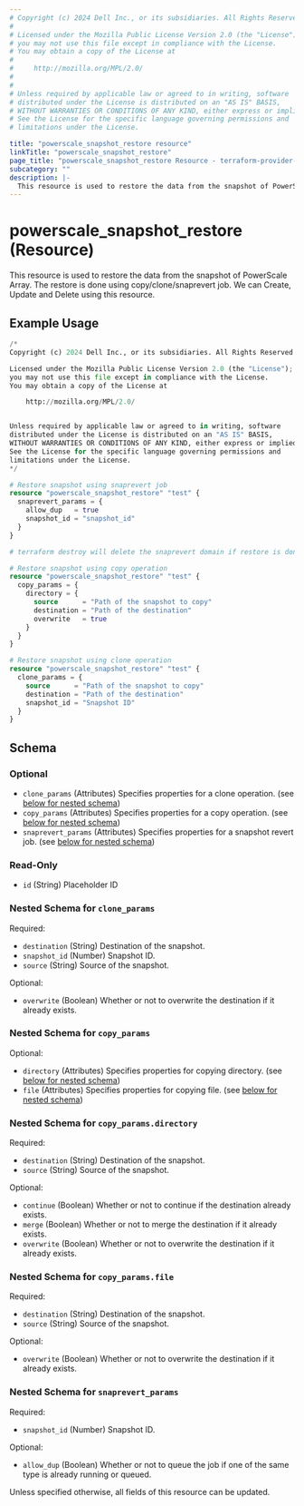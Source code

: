 ```yaml
---
# Copyright (c) 2024 Dell Inc., or its subsidiaries. All Rights Reserved.
#
# Licensed under the Mozilla Public License Version 2.0 (the "License");
# you may not use this file except in compliance with the License.
# You may obtain a copy of the License at
#
#     http://mozilla.org/MPL/2.0/
#
#
# Unless required by applicable law or agreed to in writing, software
# distributed under the License is distributed on an "AS IS" BASIS,
# WITHOUT WARRANTIES OR CONDITIONS OF ANY KIND, either express or implied.
# See the License for the specific language governing permissions and
# limitations under the License.

title: "powerscale_snapshot_restore resource"
linkTitle: "powerscale_snapshot_restore"
page_title: "powerscale_snapshot_restore Resource - terraform-provider-powerscale"
subcategory: ""
description: |-
  This resource is used to restore the data from the snapshot of PowerScale Array. The restore is done using copy/clone/snaprevert job. We can Create, Update and Delete using this resource.
---
```


# powerscale_snapshot_restore (Resource)

This resource is used to restore the data from the snapshot of PowerScale Array. The restore is done using copy/clone/snaprevert job. We can Create, Update and Delete using this resource.


## Example Usage

```terraform
/*
Copyright (c) 2024 Dell Inc., or its subsidiaries. All Rights Reserved.

Licensed under the Mozilla Public License Version 2.0 (the "License");
you may not use this file except in compliance with the License.
You may obtain a copy of the License at

    http://mozilla.org/MPL/2.0/


Unless required by applicable law or agreed to in writing, software
distributed under the License is distributed on an "AS IS" BASIS,
WITHOUT WARRANTIES OR CONDITIONS OF ANY KIND, either express or implied.
See the License for the specific language governing permissions and
limitations under the License.
*/

# Restore snapshot using snaprevert job
resource "powerscale_snapshot_restore" "test" {
  snaprevert_params = {
    allow_dup   = true
    snapshot_id = "snapshot_id"
  }
}

# terraform destroy will delete the snaprevert domain if restore is done using snapshot revert.

# Restore snapshot using copy operation
resource "powerscale_snapshot_restore" "test" {
  copy_params = {
    directory = {
      source      = "Path of the snapshot to copy"
      destination = "Path of the destination"
      overwrite   = true
    }
  }
}

# Restore snapshot using clone operation
resource "powerscale_snapshot_restore" "test" {
  clone_params = {
    source      = "Path of the snapshot to copy"
    destination = "Path of the destination"
    snapshot_id = "Snapshot ID"
  }
}
```

<!-- schema generated by tfplugindocs -->
## Schema

### Optional

- `clone_params` (Attributes) Specifies properties for a clone operation. (see [below for nested schema](#nestedatt--clone_params))
- `copy_params` (Attributes) Specifies properties for a copy operation. (see [below for nested schema](#nestedatt--copy_params))
- `snaprevert_params` (Attributes) Specifies properties for a snapshot revert job. (see [below for nested schema](#nestedatt--snaprevert_params))

### Read-Only

- `id` (String) Placeholder ID

<a id="nestedatt--clone_params"></a>
### Nested Schema for `clone_params`

Required:

- `destination` (String) Destination of the snapshot.
- `snapshot_id` (Number) Snapshot ID.
- `source` (String) Source of the snapshot.

Optional:

- `overwrite` (Boolean) Whether or not to overwrite the destination if it already exists.


<a id="nestedatt--copy_params"></a>
### Nested Schema for `copy_params`

Optional:

- `directory` (Attributes) Specifies properties for copying directory. (see [below for nested schema](#nestedatt--copy_params--directory))
- `file` (Attributes) Specifies properties for copying file. (see [below for nested schema](#nestedatt--copy_params--file))

<a id="nestedatt--copy_params--directory"></a>
### Nested Schema for `copy_params.directory`

Required:

- `destination` (String) Destination of the snapshot.
- `source` (String) Source of the snapshot.

Optional:

- `continue` (Boolean) Whether or not to continue if the destination already exists.
- `merge` (Boolean) Whether or not to merge the destination if it already exists.
- `overwrite` (Boolean) Whether or not to overwrite the destination if it already exists.


<a id="nestedatt--copy_params--file"></a>
### Nested Schema for `copy_params.file`

Required:

- `destination` (String) Destination of the snapshot.
- `source` (String) Source of the snapshot.

Optional:

- `overwrite` (Boolean) Whether or not to overwrite the destination if it already exists.



<a id="nestedatt--snaprevert_params"></a>
### Nested Schema for `snaprevert_params`

Required:

- `snapshot_id` (Number) Snapshot ID.

Optional:

- `allow_dup` (Boolean) Whether or not to queue the job if one of the same type is already running or queued.

Unless specified otherwise, all fields of this resource can be updated.

